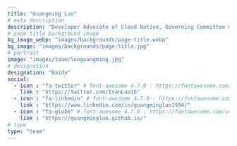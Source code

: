 ```yaml
---
title: "Guangming Luo"
# meta description
description: "Developer Advocate of Cloud Native, Governing Committee member of ServiceMesher community, Senior Software Engineer."
# page title background image
bg_image_webp: "images/backgrounds/page-title.webp"
bg_image: "images/backgrounds/page-title.jpg"
# portrait
image: "images/team/luoguangming.jpg"
# designation
designation: "Baidu"
social:
  - icon : "fa-twitter" # font-awesome 4.7.0 : https://fontawesome.com/v4.7.0/icons/
    link : "https://twitter.com/IvanLuo10"
  - icon : "fa-linkedin" # font-awesome 4.7.0 : https://fontawesome.com/v4.7.0/icons/
    link : "https://www.linkedin.com/in/guangmingluo1994/"
  - icon : "fa-globe" # font-awesome 4.7.0 : https://fontawesome.com/v4.7.0/icons/
    link : "https://guangmingluo.github.io/"
# type
type: "team"
---
```


